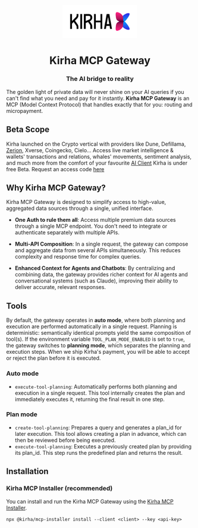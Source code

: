 <p align="center">
  <a href="https://kirha.ai" target="_blank">
    <img src="assets/logo.png" width="200" alt="Kirha Logo">
  </a>
</p>

<h1 align="center">Kirha MCP Gateway</h1>
<h3 align="center">The AI bridge to reality</h3>


The golden light of private data will never shine on your AI queries if you can't find what you need and pay for it instantly.
**Kirha MCP Gateway** is an MCP (Model Context Protocol) that handles exactly that for you: routing and micropayment.


## Beta Scope

Kirha launched on the Crypto vertical with providers like Dune, Defillama, [Zerion](https://zerion.io/blog/how-kirha-leverages-zerion-api-to-revolutionize-crypto-data-access/), Xverse, Coingecko, Cielo...
Access live market intelligence & wallets' transactions and relations, whales' movements, sentiment analysis, and much more from the comfort of your favourite [AI Client](https://github.com/kirha-ai/mcp-installer?tab=readme-ov-file#supported-clients)
Kirha is under free Beta. Request an access code [here](https://app.kirha.ai/auth/claim-invite-code)

## Why Kirha MCP Gateway?

Kirha MCP Gateway is designed to simplify access to high-value, aggregated data sources through a single, unified interface.

- **One Auth to rule them all**: Access multiple premium data sources through a single MCP endpoint. You don't need to integrate or authenticate separately with multiple APIs.

- **Multi-API Composition**: In a single request, the gateway can compose and aggregate data from several APIs simultaneously. This reduces complexity and response time for complex queries.

- **Enhanced Context for Agents and Chatbots**: By centralizing and combining data, the gateway provides richer context for AI agents and conversational systems (such as Claude), improving their ability to deliver accurate, relevant responses.

## Tools

By default, the gateway operates in **auto mode**, where both planning and execution are performed automatically in a single request.
Planning is deterministic: semantically identical prompts yield the same composition of tool(s).
If the environment variable `TOOL_PLAN_MODE_ENABLED` is set to `true`, the gateway switches to **planning mode**, which separates the planning and execution steps.
When we ship Kirha's payment, you will be able to accept or reject the plan before it is executed.

### Auto mode

- `execute-tool-planning`: Automatically performs both planning and execution in a single request. This tool internally creates the plan and immediately executes it, returning the final result in one step.

### Plan mode

- `create-tool-planning`: Prepares a query and generates a plan_id for later execution. This tool allows creating a plan in advance, which can then be reviewed before being executed.
- `execute-tool-planning`: Executes a previously created plan by providing its plan_id. This step runs the predefined plan and returns the result.

## Installation

### Kirha MCP Installer (recommended)  

You can install and run the Kirha MCP Gateway using the [Kirha MCP Installer](https://github.com/kirha-ai/mcp-installer?tab=readme-ov-file#installation).

```
npx @kirha/mcp-installer install --client <client> --key <api-key>
```
